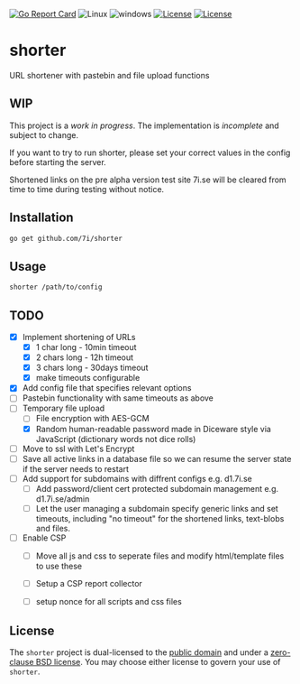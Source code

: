 [![Go Report Card](https://goreportcard.com/badge/github.com/7i/shorter)](https://goreportcard.com/report/github.com/7i/shorter)
![Linux](https://img.shields.io/badge/Supports-Linux-green.svg)
![windows](https://img.shields.io/badge/Supports-windows-green.svg)
[![License](https://img.shields.io/badge/License-UNLICENSE-blue.svg)](https://raw.githubusercontent.com/7i/shorter/master/UNLICENSE)
[![License](https://img.shields.io/badge/License-0BSD-blue.svg)](https://raw.githubusercontent.com/7i/shorter/master/LICENSE)
# shorter
URL shortener with pastebin and file upload functions


## WIP

This project is a *work in progress*. The implementation is *incomplete* and subject to change.

If you want to try to run shorter, please set your correct values in the config before starting the server.

Shortened links on the pre alpha version test site 7i.se will be cleared from time to time during testing without notice.

## Installation

```bash
go get github.com/7i/shorter
```

## Usage

```bash
shorter /path/to/config
```

## TODO
- [x] Implement shortening of URLs
   - [x] 1 char long - 10min timeout
   - [x] 2 chars long - 12h timeout
   - [x] 3 chars long - 30days timeout
   - [x] make timeouts configurable
- [x] Add config file that specifies relevant options
- [ ] Pastebin functionality with same timeouts as above
- [ ] Temporary file upload
   - [ ] File encryption with AES-GCM
   - [x] Random human-readable password made in Diceware style via JavaScript (dictionary words not dice rolls)
- [ ] Move to ssl with Let's Encrypt
- [ ] Save all active links in a database file so we can resume the server state if the server needs to restart
- [ ] Add support for subdomains with diffrent configs e.g. d1.7i.se
   - [ ] Add password/client cert protected subdomain management e.g. d1.7i.se/admin
   - [ ] Let the user managing a subdomain specify generic links and set timeouts, including "no timeout" for the shortened links, text-blobs and files.
- [ ] Enable CSP
   - [ ] Move all js and css to seperate files and modify html/template files to use these
   - [ ] Setup a CSP report collector
   - [ ] setup nonce for all scripts and css files


## License

The `shorter` project is dual-licensed to the [public domain](UNLICENSE) and under a [zero-clause BSD license](LICENSE). You may choose either license to govern your use of `shorter`.

